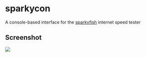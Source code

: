 # sparkycon
A console-based interface for the [sparkyfish](https://github.com/chrissnell/sparkyfish) internet speed tester

## Screenshot
<img src="http://island.nu/github/sparkycon/screenshot-1.1.png">
